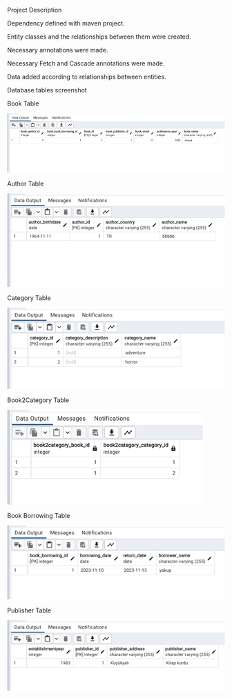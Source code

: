 Project Description

Dependency defined with maven project.

Entity classes and the relationships between them were created.

Necessary annotations were made.

Necessary Fetch and Cascade annotations were made.

Data added according to relationships between entities.

Database tables screenshot

Book Table

![img.png](photos/img.png)

Author Table

![img_1.png](photos/img_1.png)

Category Table

![img_2.png](photos/img_2.png)

Book2Category Table

![img_3.png](photos/img_3.png)

Book Borrowing Table

![img_4.png](photos/img_4.png)

Publisher Table

![img_5.png](photos/img_5.png)